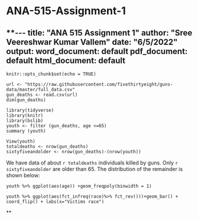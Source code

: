 # ANA-515-Assignment-1

**---
title: "ANA 515 Assignment 1"
author: "Sree Veereshwar Kumar Vallem"
date: "6/5/2022"
output:
  word_document: default
  pdf_document: default
  html_document: default
---


```{r setup, include=FALSE}
knitr::opts_chunk$set(echo = TRUE)
```

```{r gun_deaths, include=FALSE}
url <- "https://raw.githubusercontent.com/fivethirtyeight/guns-data/master/full_data.csv"
gun_deaths <- read.csv(url)
dim(gun_deaths)
```

```{r youth, include=FALSE}
library(tidyverse)
library(knitr)
library(bslib)
youth <- filter (gun_deaths, age <=65)
summary (youth)
```

```{r, include=FALSE}
View(youth)
totaldeaths <- nrow(gun_deaths)
sixtyfiveandolder <- nrow(gun_deaths)-(nrow(youth))
```
We have data of about `r totaldeaths` individuals killed by guns. Only `r sixtyfiveandolder` are older than 65. The distribution of the remainder is shown below:


```{r youth_dist, echo=FALSE}
youth %>% ggplot(aes(age)) +geom_freqpoly(binwidth = 1)
```

```{r race-dist, echo=FALSE}
youth %>% ggplot(aes(fct_infreq(race)%>% fct_rev()))+geom_bar() + coord_flip() + labs(x="Victims race")
```
**
